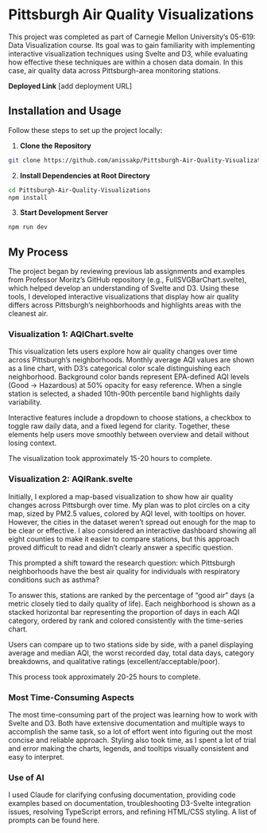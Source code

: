 # Pittsburgh Air Quality Visualizations

This project was completed as part of Carnegie Mellon University’s 05-619: Data Visualization course. Its goal was to gain familiarity with implementing interactive visualization techniques using Svelte and D3, while evaluating how effective these techniques are within a chosen data domain. In this case, air quality data across Pittsburgh-area monitoring stations.

**Deployed Link**
[add deployment URL]

## Installation and Usage
Follow these steps to set up the project locally:

1. **Clone the Repository**
```bash
git clone https://github.com/anissakp/Pittsburgh-Air-Quality-Visualizations.git
```

2. **Install Dependencies at Root Directory**
```bash
cd Pittsburgh-Air-Quality-Visualizations
npm install
```

3. **Start Development Server**
```bash
npm run dev
```

## My Process
The project began by reviewing previous lab assignments and examples from Professor Moritz’s GitHub repository (e.g., FullSVGBarChart.svelte), which helped develop an understanding of Svelte and D3. Using these tools, I developed interactive visualizations that display how air quality differs across Pittsburgh’s neighborhoods and highlights areas with the cleanest air.

### Visualization 1: AQIChart.svelte
This visualization lets users explore how air quality changes over time across Pittsburgh’s neighborhoods. Monthly average AQI values are shown as a line chart, with D3’s categorical color scale distinguishing each neighborhood. Background color bands represent EPA-defined AQI levels (Good → Hazardous) at 50% opacity for easy reference. When a single station is selected, a shaded 10th-90th percentile band highlights daily variability.

Interactive features include a dropdown to choose stations, a checkbox to toggle raw daily data, and a fixed legend for clarity. Together, these elements help users move smoothly between overview and detail without losing context.

The visualization took approximately 15-20 hours to complete. 

### Visualization 2: AQIRank.svelte

Initially, I explored a map-based visualization to show how air quality changes across Pittsburgh over time. My plan was to plot circles on a city map, sized by PM2.5 values, colored by AQI level, with tooltips on hover. However, the cities in the dataset weren’t spread out enough for the map to be clear or effective. I also considered an interactive dashboard showing all eight counties to make it easier to compare stations, but this approach proved difficult to read and didn’t clearly answer a specific question.

This prompted a shift toward the research question: which Pittsburgh neighborhoods have the best air quality for individuals with respiratory conditions such as asthma?

To answer this, stations are ranked by the percentage of “good air” days (a metric closely tied to daily quality of life). Each neighborhood is shown as a stacked horizontal bar representing the proportion of days in each AQI category, ordered by rank and colored consistently with the time-series chart.

Users can compare up to two stations side by side, with a panel displaying average and median AQI, the worst recorded day, total data days, category breakdowns, and qualitative ratings (excellent/acceptable/poor). 

This process took approximately 20-25 hours to complete.

### Most Time-Consuming Aspects

The most time-consuming part of the project was learning how to work with Svelte and D3. Both have extensive documentation and multiple ways to accomplish the same task, so a lot of effort went into figuring out the most concise and reliable approach. Styling also took time, as I spent a lot of trial and error making the charts, legends, and tooltips visually consistent and easy to interpret.

### Use of AI
I used Claude for clarifying confusing documentation, providing code examples based on documentation, troubleshooting D3-Svelte integration issues, resolving TypeScript errors, and refining HTML/CSS styling. A list of prompts can be found here. 
